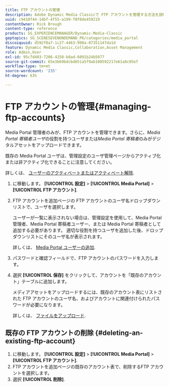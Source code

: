 ```yaml
---
title: FTP アカウントの管理
description: Adobe Dynamic Media Classicで FTP アカウントを管理する方法を説明します。
uuid: c9410f44-14bf-4f55-a199-f0f0de459219
contentOwner: Rick Brough
content-type: reference
products: SG_EXPERIENCEMANAGER/Dynamic-Media-Classic
geptopics: SG_SCENESEVENONDEMAND_PK/categories/media_portal
discoiquuid: d592f0a7-1c27-4463-998a-07351147da1d
feature: Dynamic Media Classic,Collaboration,Asset Management
role: Admin,User
exl-id: 95c7d403-7206-4158-b8ad-6091b24b5077
source-git-commit: 65e3b69bdcbd651a5f9ab100592217e61a8c05ef
workflow-type: tm+mt
source-wordcount: '235'
ht-degree: 63%

---
```


# FTP アカウントの管理{#managing-ftp-accounts}

Media Portal 管理者のみが、FTP アカウントを管理できます。さらに、*Media Portal 寄稿者ユーザ*&#x200B;の役割を持つユーザまたは&#x200B;*Media Portal 寄稿者*&#x200B;のみがデジタルアセットをアップロードできます。

既存の Media Portal ユーザは、管理設定のユーザ管理ページからアクティブ化または非アクティブ化できることに注意してください。

詳しくは、 [ユーザーのアクティベートまたはアクティベート解除](administration-setup.md#activating_or_deactivating_users).

1. に移動します。 **[!UICONTROL 設定]** > **[!UICONTROL Media Portal]** > **[!UICONTROL FTP アカウント]**.
1. FTP アカウントを追加ページの FTP アカウントのユーザ名ドロップダウンリストで、ユーザを選択します。

   ユーザーが一覧に表示されない場合は、管理設定を使用して、Media Portal 管理者、Media Portal 寄稿者ユーザー、または Media Portal 寄稿者として追加する必要があります。 適切な役割を持つユーザを追加した後、ドロップダウンリストにそのユーザ名が表示されます。

   詳しくは、 [Media Portal ユーザーの追加](adding-media-portal-users.md#adding_a_media_portal_user).

1. パスワードと確認フィールドで、FTP アカウントのパスワードを入力します。
1. 選択 **[!UICONTROL 保存]** をクリックして、アカウントを「既存のアカウント」テーブルに追加します。

   メディアアセットをアップロードするには、既存のアカウント表にリストされた FTP アカウントのユーザ名、およびアカウントに関連付けられたパスワードが必要になります。

   詳しくは、 [ファイルをアップロード](uploading-files.md#uploading_files).

## 既存の FTP アカウントの削除 {#deleting-an-existing-ftp-account}

1. に移動します。 **[!UICONTROL 設定]** > **[!UICONTROL Media Portal]** > **[!UICONTROL FTP アカウント]**.
1. FTP アカウントを追加ページの既存のアカウント表で、削除するFTP アカウントを選択します。
1. 選択 **[!UICONTROL 削除]**.
